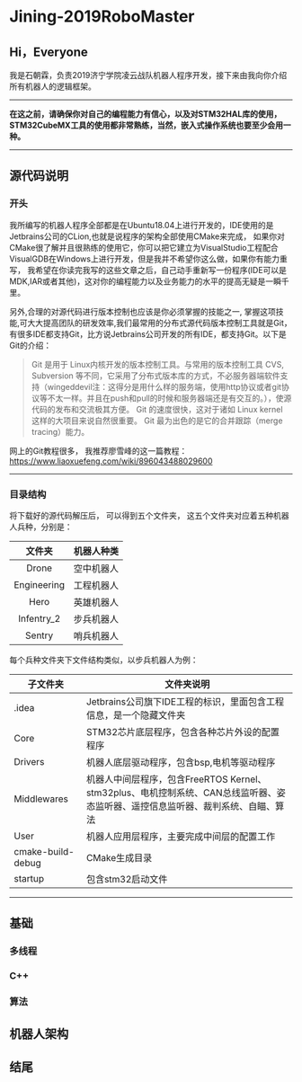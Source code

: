 # Jining-2019RoboMaster
## Hi，Everyone
我是石朝霖，负责2019济宁学院凌云战队机器人程序开发，接下来由我向你介绍所有机器人的逻辑框架。  
**********
**在这之前，请确保你对自己的编程能力有信心，以及对STM32HAL库的使用，STM32CubeMX工具的使用都非常熟练，当然，嵌入式操作系统也要至少会用一种。**
**********
## 源代码说明
### 开头
我所编写的机器人程序全部都是在Ubuntu18.04上进行开发的，IDE使用的是Jetbrains公司的CLion,也就是说程序的架构全部使用CMake来完成，
如果你对CMake很了解并且很熟练的使用它，你可以把它建立为VisualStudio工程配合VisualGDB在Windows上进行开发，但是我并不希望你这么做，如果你有能力重写，
我希望在你读完我写的这些文章之后，自己动手重新写一份程序(IDE可以是MDK,IAR或者其他)，这对你的编程能力以及业务能力的水平的提高无疑是一瞬千里。

另外,合理的对源代码进行版本控制也应该是你必须掌握的技能之一, 掌握这项技能,可大大提高团队的研发效率,我们最常用的分布式源代码版本控制工具就是Git，有很多IDE都支持Git，比方说Jetbrains公司开发的所有IDE，都支持Git。以下是Git的介绍：
>Git 是用于 Linux内核开发的版本控制工具。与常用的版本控制工具 CVS, Subversion 等不同，它采用了分布式版本库的方式，不必服务器端软件支持（wingeddevil注：这得分是用什么样的服务端，使用http协议或者git协议等不太一样。并且在push和pull的时候和服务器端还是有交互的。），使源代码的发布和交流极其方便。 Git 的速度很快，这对于诸如 Linux kernel 这样的大项目来说自然很重要。 Git 最为出色的是它的合并跟踪（merge tracing）能力。

网上的Git教程很多， 我推荐廖雪峰的这一篇教程：https://www.liaoxuefeng.com/wiki/896043488029600
**********
### 目录结构
将下载好的源代码解压后， 可以得到五个文件夹， 这五个文件夹对应着五种机器人兵种，分别是：

|文件夹|机器人种类|
|:-------------:|-------------|
|Drone|空中机器人|
|Engineering|工程机器人|
|Hero|英雄机器人|
|Infentry_2|步兵机器人|
|Sentry|哨兵机器人|

每个兵种文件夹下文件结构类似，以步兵机器人为例：

|子文件夹|文件夹说明|
|-------------|-------------|
|.idea|Jetbrains公司旗下IDE工程的标识，里面包含工程信息，是一个隐藏文件夹|
|Core|STM32芯片底层程序，包含各种芯片外设的配置程序|
|Drivers|机器人底层驱动程序，包含bsp,电机等驱动程序|
|Middlewares|机器人中间层程序，包含FreeRTOS Kernel、stm32plus、电机控制系统、CAN总线监听器、姿态监听器、遥控信息监听器、裁判系统、自瞄、算法|
|User|机器人应用层程序，主要完成中间层的配置工作|
|cmake-build-debug|CMake生成目录|
|startup|包含stm32启动文件|
**********
## 基础
### 多线程
### C++
### 算法
## 机器人架构
## 结尾
